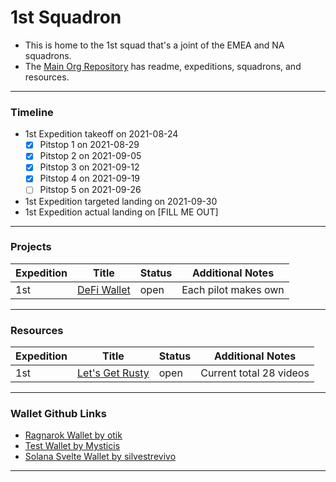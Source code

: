 # 1st Squadron

- This is home to the 1st squad that's a joint of the EMEA and NA squadrons.
- The [Main Org Repository](https://github.com/icarus-initiative/icarus_initiative) has readme, expeditions, squadrons, and resources.

---

### Timeline

- 1st Expedition takeoff on 2021-08-24
  - [x] Pitstop 1 on 2021-08-29
  - [x] Pitstop 2 on 2021-09-05
  - [x] Pitstop 3 on 2021-09-12
  - [x] Pitstop 4 on 2021-09-19
  - [ ] Pitstop 5 on 2021-09-26
- 1st Expedition targeted landing on 2021-09-30
- 1st Expedition actual landing on [FILL ME OUT]

---

### Projects

| Expedition | Title                                                                                                               | Status | Additional Notes     |
| ---------- | ------------------------------------------------------------------------------------------------------------------- | ------ | -------------------- |
| 1st        | [DeFi Wallet](https://github.com/icarus-initiative/icarus_initiative/blob/main/1st_expedition_wallet_guidelines.md) | open   | Each pilot makes own |

---

### Resources

| Expedition | Title                                                                                       | Status | Additional Notes        |
| ---------- | ------------------------------------------------------------------------------------------- | ------ | ----------------------- |
| 1st        | [Let's Get Rusty](https://www.youtube.com/playlist?list=PLai5B987bZ9CoVR-QEIN9foz4QCJ0H2Y8) | open   | Current total 28 videos |

---

### Wallet Github Links

- [Ragnarok Wallet by otik](https://github.com/timh1203/ragnarok_wallet)
- [Test Wallet by Mysticis](https://github.com/mysticis/test-wallet)
- [Solana Svelte Wallet by silvestrevivo](https://github.com/silvestrevivo/solana-svelte-wallet)

---
